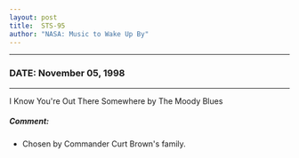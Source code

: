 ```yaml
---
layout: post
title:  STS-95
author: "NASA: Music to Wake Up By"
---
```


----
### DATE: November 05, 1998
----
I Know You're Out There Somewhere by The Moody Blues

##### Comment:
* Chosen by Commander Curt Brown's family.
